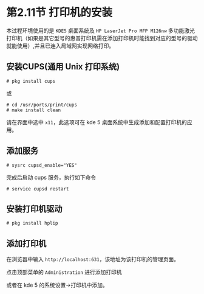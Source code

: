 # 第2.11节 打印机的安装

本过程环境使用的是 `KDE5` 桌面系统及 `HP LaserJet Pro MFP M126nw` 多功能激光打印机（如果是其它型号的惠普打印机需在添加打印机时能找到对应的型号的驱动就能使用）,并且已连入局域网实现网络打印。

## 安装CUPS(通用 Unix 打印系统)

```
# pkg install cups
```

或

```
# cd /usr/ports/print/cups
# make install clean
```

请在界面中选中 `x11`，此选项可在 kde 5 桌面系统中生成添加和配置打印机的应用。

## 添加服务

```
# sysrc cupsd_enable="YES"
```

完成后启动 cups 服务，执行如下命令

```
# service cupsd restart
```

## 安装打印机驱动

```
# pkg install hplip
```

## 添加打印机

在浏览器中输入 `http://localhost:631`，该地址为该打印机的管理页面。

点击顶部菜单的 `Administration` 进行添加打印机

或者在 kde 5 的系统设置->打印机中添加。
